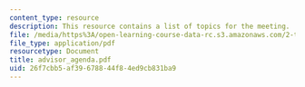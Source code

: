 ```yaml
---
content_type: resource
description: This resource contains a list of topics for the meeting.
file: /media/https%3A/open-learning-course-data-rc.s3.amazonaws.com/2-tha-undergraduate-thesis-for-course-2-a-january-iap-2007/26f7cbb5af39678844f84ed9cb831ba9_advisor_agenda.pdf
file_type: application/pdf
resourcetype: Document
title: advisor_agenda.pdf
uid: 26f7cbb5-af39-6788-44f8-4ed9cb831ba9
---
```

